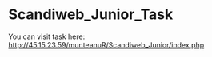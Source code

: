 # Scandiweb_Junior_Task

You can visit task here: http://45.15.23.59/munteanuR/Scandiweb_Junior/index.php
